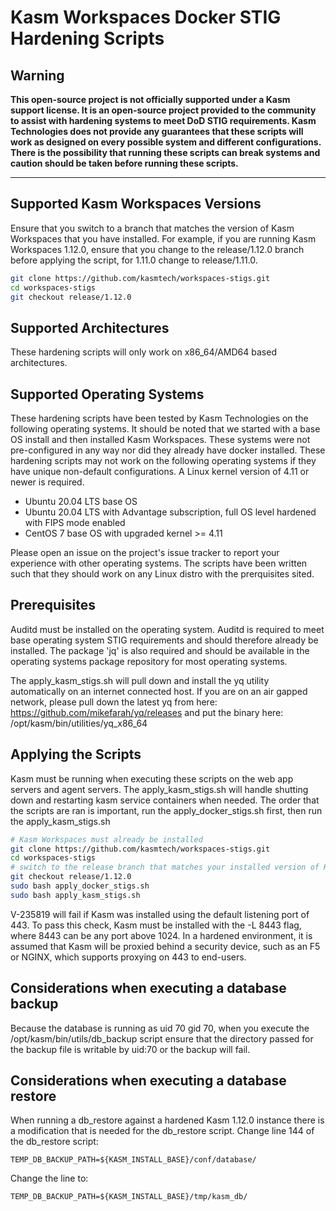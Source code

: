 # Kasm Workspaces Docker STIG Hardening Scripts

## Warning
**This open-source project is not officially supported under a Kasm support license. It is an open-source project provided to the community to assist with hardening systems to meet DoD STIG requirements. Kasm Technologies does not provide any guarantees that these scripts will work as designed on every possible system and different configurations. There is the possibility that running these scripts can break systems and caution should be taken before running these scripts.**

---

## Supported Kasm Workspaces Versions
Ensure that you switch to a branch that matches the version of Kasm Workspaces that you have installed. For example, if you are running Kasm Workspaces 1.12.0, ensure that you change to the release/1.12.0 branch before applying the script, for 1.11.0 change to release/1.11.0.

```bash
git clone https://github.com/kasmtech/workspaces-stigs.git
cd workspaces-stigs
git checkout release/1.12.0
```

## Supported Architectures
These hardening scripts will only work on x86_64/AMD64 based architectures.

## Supported Operating Systems
These hardening scripts have been tested by Kasm Technologies on the following operating systems. It should be noted that we started with a base OS install and then installed Kasm Workspaces. These systems were not pre-configured in any way nor did they already have docker installed. These hardening scripts may not work on the following operating systems if they have unique non-default configurations. A Linux kernel version of 4.11 or newer is required.

* Ubuntu 20.04 LTS base OS
* Ubuntu 20.04 LTS with Advantage subscription, full OS level hardened with FIPS mode enabled 
* CentOS 7 base OS with upgraded kernel >= 4.11

Please open an issue on the project's issue tracker to report your experience with other operating systems. The scripts have been written such that they should work on any Linux distro with the prerquisites sited.

## Prerequisites

Auditd must be installed on the operating system. Auditd is required to meet base operating system STIG requirements and should therefore already be installed. The package 'jq' is also required and should be available in the operating systems package repository for most operating systems.

The apply_kasm_stigs.sh will pull down and install the yq utility automatically on an internet connected host. 
If you are on an air gapped network, please pull down the latest yq from here: https://github.com/mikefarah/yq/releases and put the binary here: /opt/kasm/bin/utilities/yq_x86_64

## Applying the Scripts

Kasm must be running when executing these scripts on the web app servers and agent servers. The apply_kasm_stigs.sh will handle shutting down and restarting kasm service containers when needed.
The order that the scripts are ran is important, run the apply_docker_stigs.sh first, then run the apply_kasm_stigs.sh

```bash
# Kasm Workspaces must already be installed
git clone https://github.com/kasmtech/workspaces-stigs.git
cd workspaces-stigs
# switch to the release branch that matches your installed version of Kasm Workspaces
git checkout release/1.12.0
sudo bash apply_docker_stigs.sh
sudo bash apply_kasm_stigs.sh
```

V-235819 will fail if Kasm was installed using the default listening port of 443. To pass this check, Kasm must be installed with the -L 8443 flag, where 8443 can be any port above 1024.
In a hardened environment, it is assumed that Kasm will be proxied behind a security device, such as an F5 or NGINX, which supports proxying on 443 to end-users.

## Considerations when executing a database backup
Because the database is running as uid 70 gid 70, when you execute the /opt/kasm/bin/utils/db_backup script ensure that the directory passed for the backup file is writable by uid:70 or the backup will fail.

## Considerations when executing a database restore
When running a db_restore against a hardened Kasm 1.12.0 instance there is a modification that is needed for the db_restore script.
Change line 144 of the db_restore script:

    TEMP_DB_BACKUP_PATH=${KASM_INSTALL_BASE}/conf/database/

Change the line to:

    TEMP_DB_BACKUP_PATH=${KASM_INSTALL_BASE}/tmp/kasm_db/
